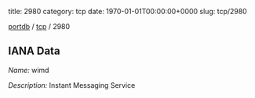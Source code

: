 title: 2980
category: tcp
date: 1970-01-01T00:00:00+0000
slug: tcp/2980

[portdb](/) / [tcp](/category/tcp.html) / 2980


## IANA Data

_Name:_ wimd

_Description:_ Instant Messaging Service

